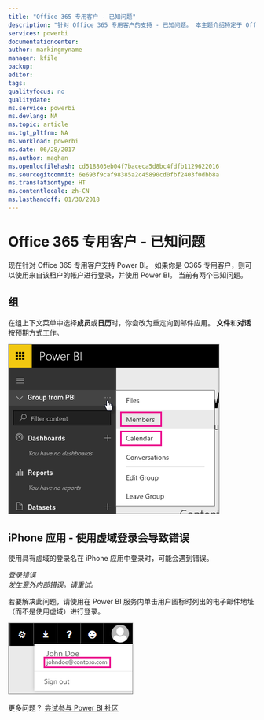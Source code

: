 ```yaml
---
title: "Office 365 专用客户 - 已知问题"
description: "针对 Office 365 专用客户的支持 - 已知问题。 本主题介绍特定于 Office 365 专用客户的问题。 这包括对组功能的限制以及与虚域的 iPhone 应用。"
services: powerbi
documentationcenter: 
author: markingmyname
manager: kfile
backup: 
editor: 
tags: 
qualityfocus: no
qualitydate: 
ms.service: powerbi
ms.devlang: NA
ms.topic: article
ms.tgt_pltfrm: NA
ms.workload: powerbi
ms.date: 06/28/2017
ms.author: maghan
ms.openlocfilehash: cd518803eb04f7baceca5d8bc4fdfb1129622016
ms.sourcegitcommit: 6e693f9caf98385a2c45890cd0fbf2403f0dbb8a
ms.translationtype: HT
ms.contentlocale: zh-CN
ms.lasthandoff: 01/30/2018
---
```

# <a name="office-365-dedicated-customers---known-issues"></a>Office 365 专用客户 - 已知问题
现在针对 Office 365 专用客户支持 Power BI。  如果你是 O365 专用客户，则可以使用来自该租户的帐户进行登录，并使用 Power BI。 当前有两个已知问题。

## <a name="groups"></a>组
在组上下文菜单中选择**成员**或**日历**时，你会改为重定向到邮件应用。  **文件**和**对话**按预期方式工作。

![](media/service-admin-office-365-dedicated-known-issues/group-menu.png)

## <a name="iphone-app---sign-in-with-vanity-domain-leads-to-error"></a>iPhone 应用 - 使用虚域登录会导致错误
使用具有虚域的登录名在 iPhone 应用中登录时，可能会遇到错误。

*登录错误*  
*发生意外内部错误。请重试。*

若要解决此问题，请使用在 Power BI 服务内单击用户图标时列出的电子邮件地址（而不是使用虚域）进行登录。

![](media/service-admin-office-365-dedicated-known-issues/sign-in-address.png)

更多问题？ [尝试参与 Power BI 社区](http://community.powerbi.com/)

